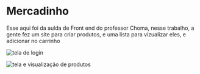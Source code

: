 # Mercadinho

Esse aqui foi da aulda de Front end do professor Choma, nesse trabalho, a gente fez um site para criar produtos, e uma lista para vizualizar eles, e adicionar no carrinho

![tela de login](https://github.com/user-attachments/assets/5e563ff5-8951-44f6-92dc-67dc3b7f3b36)

![tela e visualização de produtos](https://github.com/user-attachments/assets/8ec8e05a-a040-428d-b8cd-d71118989d0c)

